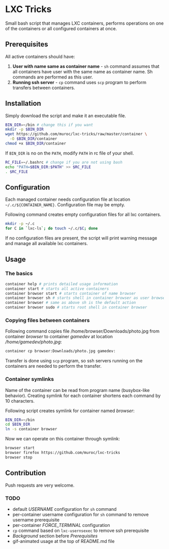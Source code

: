 # LXC Tricks

Small bash script that manages LXC containers, performs operations on one
of the containers or all configured containers at once.

## Prerequisites

All active containers should have:

 1. **User with name same as container name** - `sh` command assumes that all
    containers have user with the same name as container name. Sh commands
    are performed as this user.
 2. **Running ssh server** - `cp` command uses `scp` program to perform
    transfers between containers.

## Installation

Simply download the script and make it an executable file.

```bash
BIN_DIR=~/bin # change this if you want
mkdir -p $BIN_DIR
wget https://github.com/muroc/lxc-tricks/raw/master/container \
  -O $BIN_DIR/container
chmod +x $BIN_DIR/container
```

If `BIN_DIR` is no on the `PATH`, modify `PATH` in rc file of your shell.

```bash
RC_FILE=~/.bashrc # change if you are not using bash
echo "PATH=$BIN_DIR:$PATH" >> $RC_FILE
. $RC_FILE
```

## Configuration

Each managed container needs configuration file at location
`~/.c/${CONTAINER_NAME}`. Configuration file may be empty.

Following command creates empty configuration files for all lxc containers.

```bash
mkdir -p ~/.c
for C in `lxc-ls`; do touch ~/.c/$C; done
```

If no configuration files are present, the script will print warning
message and manage all available lxc containers.

## Usage

### The basics

```bash
container help # prints detailed usage information
container start # starts all active containers
container browser start # starts container of name browser
container browser sh # starts shell in container browser as user browser
container browser # same as above sh is the default action
container browser sudo # starts root shell in container browser
```

### Copying files between containers

Following command copies file /home/browser/Downloads/photo.jpg from container
*browser* to container *gamedev* at location */home/gamedev/photo.jpg*:

```bash
container cp browser:Downloads/photo.jpg gamedev:
```

Transfer is done using `scp` program, so ssh servers running on the containers
are needed to perform the transfer.

### Container symlinks

Name of the container can be read from program name (busybox-like behavior).
Creating symlink for each container shortens each command by 10 characters.

Following script creates symlink for container named *browser*:

```bash
BIN_DIR=~/bin
cd $BIN_DIR
ln -s container browser
```

Now we can operate on this container through symlink:

```bash
browser start
browser firefox https://github.com/muroc/lxc-tricks
browser stop
```

## Contribution

Push requests are very welcome.

### TODO

 * default *USERNAME* configuration for `sh` command
 * per-container username configuration for `sh` command
   to remove username prerequisite
 * per-container *FORCE_TERMINAL* configuration
 * `cp` command based on `lxc-usernsexec` to remove ssh prerequisite
 * *Background* section before *Prerequisites*
 * gif-animated usage at the top of README.md file

